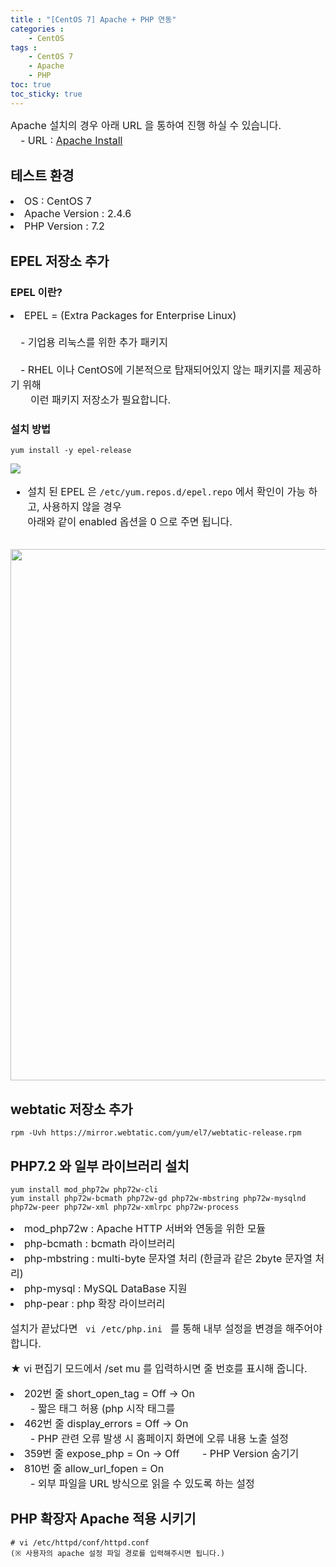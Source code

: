 ```yaml
---
title : "[CentOS 7] Apache + PHP 연동"
categories : 
    - CentOS
tags :
    - CentOS 7
    - Apache
    - PHP
toc: true
toc_sticky: true
---
```


<div style="font-size:16px;">
Apache 설치의 경우 아래 URL 을 통하여 진행 하실 수 있습니다.<br>
　- URL : <a href="https://hyundo0630.github.io/centos/CentOS-7-Apache-Install/"> Apache Install </a>
</div>

## 테스트 환경
<div style="font-size:16px">
<li>OS : CentOS 7</li>
<li>Apache Version : 2.4.6</li>
<li>PHP Version : 7.2</li>
</div>

## EPEL 저장소 추가

### EPEL 이란?
<div style="font-size:16px">
<li> EPEL = (Extra Packages for Enterprise Linux)</li><br>
　- 기업용 리눅스를 위한 추가 패키지<br><br>
　- RHEL 이나 CentOS에 기본적으로 탑재되어있지 않는 패키지를 제공하기 위해<br>
　　이런 패키지 저장소가 필요합니다.
</div>

### 설치 방법
```
yum install -y epel-release
```
<img src="https://raw.githubusercontent.com/hyundo0630/hyundo0630.github.io/a3327a8b7c242e97809f950516d172b55788b595/images/epel-release.png">
<br>
<div style="font-size:16px">

- 설치 된 EPEL 은 <code>/etc/yum.repos.d/epel.repo</code> 에서 확인이 가능 하고, 사용하지 않을 경우<br>
아래와 같이 enabled 옵션을 0 으로 주면 됩니다.
</div>
<br>
<img src="https://github.com/hyundo0630/hyundo0630.github.io/blob/main/images/epel.repo.png?raw=true" width="850" heigth="850">

## webtatic 저장소 추가
```
rpm -Uvh https://mirror.webtatic.com/yum/el7/webtatic-release.rpm
```

## PHP7.2 와 일부 라이브러리 설치
```
yum install mod_php72w php72w-cli
yum install php72w-bcmath php72w-gd php72w-mbstring php72w-mysqlnd php72w-peer php72w-xml php72w-xmlrpc php72w-process
```

<div style="font-size:16px">
<li> mod_php72w : Apache HTTP 서버와 연동을 위한 모듈 </li>
<li> php-bcmath : bcmath 라이브러리 </li>
<li> php-mbstring : multi-byte 문자열 처리 (한글과 같은 2byte 문자열 처리) </li>
<li> php-mysql : MySQL DataBase 지원 </li>
<li> php-pear : php 확장 라이브러리 </li>


설치가 끝났다면 <code> vi /etc/php.ini </code> 를 통해 내부 설정을 변경을 해주어야 합니다.

★ vi 편집기 모드에서 /set mu 를 입력하시면 줄 번호를 표시해 줍니다.

<li> 202번 줄 short_open_tag = Off -> On </li>
　　- 짧은 태그 허용 (php 시작 태그를 <?php 가 아닌 <? 로도 사용 허용)<br>

<li> 462번 줄 display_errors = Off -> On </li>
　　- PHP 관련 오류 발생 시 홈페이지 화면에 오류 내용 노출 설정<br>

<li> 359번 줄 expose_php = On -> Off
　　- PHP Version 숨기기

<li> 810번 줄 allow_url_fopen = On </li>
　　- 외부 파일을 URL 방식으로 읽을 수 있도록 하는 설정<br>

</div>

## PHP 확장자 Apache 적용 시키기
```
# vi /etc/httpd/conf/httpd.conf
(※ 사용자의 apache 설정 파일 경로를 입력해주시면 됩니다.)
